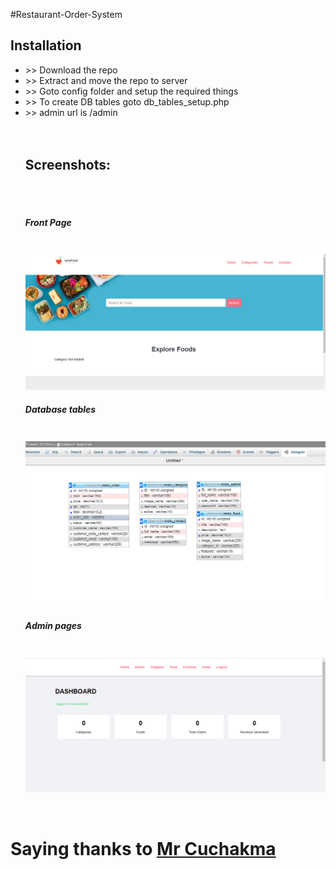 #Restaurant-Order-System

<h2>Installation</h2>
<ul>
	<li> >> Download the repo</li>
	<li> >> Extract and move the repo to server</li>
	<li> >> Goto config folder and setup the required things</li>
	<li> >> To create DB tables goto db_tables_setup.php</li>
	<li> >> admin url is /admin</li>
	<br>
	<br>
	<h2>Screenshots: </h2><br><br>
	<h5>Front Page </h5><br>
	<img src="/images/demo/fron-pages.png">
<br/>

<h5>Database tables </h5><br>
	<img src="/images/demo/DB-tables.png">
<br />
<h5>Admin pages </h5><br>
	<img src="/images/demo/admin-pages.png">	
</ul>
<br />
<h1> Saying thanks to <a href="https://github.com/cuchakma/Restaurant-Order-System">Mr Cuchakma</a>
